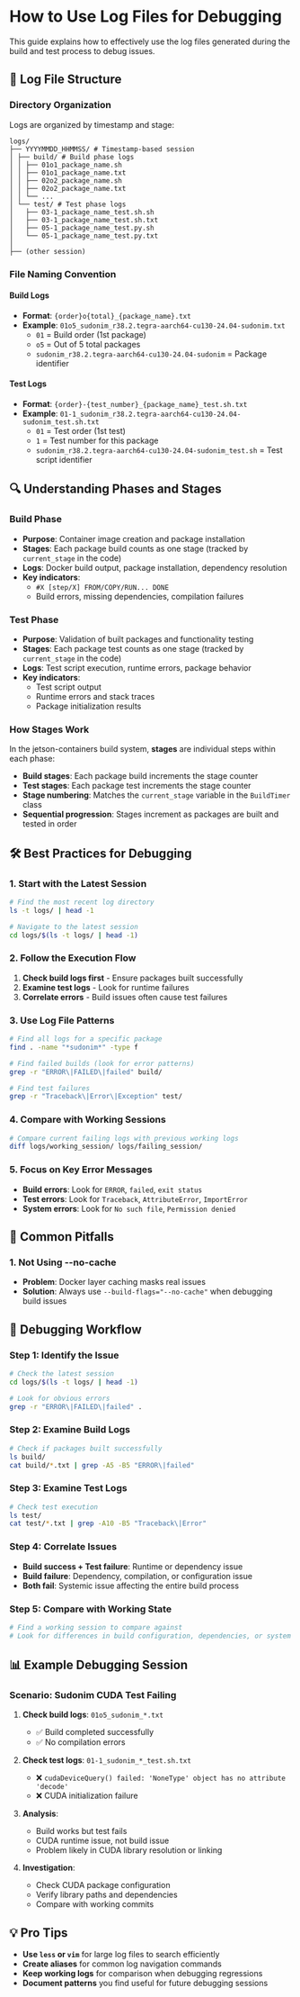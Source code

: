 # How to Use Log Files for Debugging

This guide explains how to effectively use the log files generated during the build and test process to debug issues.

## 📁 Log File Structure

### Directory Organization
Logs are organized by timestamp and stage:
```
logs/
├── YYYYMMDD_HHMMSS/ # Timestamp-based session
│ ├── build/ # Build phase logs
│ │ ├── 01o1_package_name.sh
│ │ ├── 01o1_package_name.txt
│ │ ├── 02o2_package_name.sh
│ │ ├── 02o2_package_name.txt
│ │ └── ...
│ └── test/ # Test phase logs
│   ├── 03-1_package_name_test.sh.sh
│   ├── 03-1_package_name_test.sh.txt
│   ├── 05-1_package_name_test.py.sh
│   └── 05-1_package_name_test.py.txt
│
├── (other session)
```

### File Naming Convention

#### Build Logs
- **Format**: `{order}o{total}_{package_name}.txt`
- **Example**: `01o5_sudonim_r38.2.tegra-aarch64-cu130-24.04-sudonim.txt`
  - `01` = Build order (1st package)
  - `o5` = Out of 5 total packages
  - `sudonim_r38.2.tegra-aarch64-cu130-24.04-sudonim` = Package identifier

#### Test Logs
- **Format**: `{order}-{test_number}_{package_name}_test.sh.txt`
- **Example**: `01-1_sudonim_r38.2.tegra-aarch64-cu130-24.04-sudonim_test.sh.txt`
  - `01` = Test order (1st test)
  - `1` = Test number for this package
  - `sudonim_r38.2.tegra-aarch64-cu130-24.04-sudonim_test.sh` = Test script identifier

## 🔍 Understanding Phases and Stages

### Build Phase
- **Purpose**: Container image creation and package installation
- **Stages**: Each package build counts as one stage (tracked by `current_stage` in the code)
- **Logs**: Docker build output, package installation, dependency resolution
- **Key indicators**:
  - `#X [step/X] FROM/COPY/RUN... DONE`
  - Build errors, missing dependencies, compilation failures

### Test Phase
- **Purpose**: Validation of built packages and functionality testing
- **Stages**: Each package test counts as one stage (tracked by `current_stage` in the code)
- **Logs**: Test script execution, runtime errors, package behavior
- **Key indicators**:
  - Test script output
  - Runtime errors and stack traces
  - Package initialization results

### How Stages Work
In the jetson-containers build system, **stages** are individual steps within each phase:
- **Build stages**: Each package build increments the stage counter
- **Test stages**: Each package test increments the stage counter
- **Stage numbering**: Matches the `current_stage` variable in the `BuildTimer` class
- **Sequential progression**: Stages increment as packages are built and tested in order

## 🛠️ Best Practices for Debugging

### 1. Start with the Latest Session
```bash
# Find the most recent log directory
ls -t logs/ | head -1

# Navigate to the latest session
cd logs/$(ls -t logs/ | head -1)
```

### 2. Follow the Execution Flow
1. **Check build logs first** - Ensure packages built successfully
2. **Examine test logs** - Look for runtime failures
3. **Correlate errors** - Build issues often cause test failures

### 3. Use Log File Patterns
```bash
# Find all logs for a specific package
find . -name "*sudonim*" -type f

# Find failed builds (look for error patterns)
grep -r "ERROR\|FAILED\|failed" build/

# Find test failures
grep -r "Traceback\|Error\|Exception" test/
```

### 4. Compare with Working Sessions
```bash
# Compare current failing logs with previous working logs
diff logs/working_session/ logs/failing_session/
```

### 5. Focus on Key Error Messages
- **Build errors**: Look for `ERROR`, `failed`, `exit status`
- **Test errors**: Look for `Traceback`, `AttributeError`, `ImportError`
- **System errors**: Look for `No such file`, `Permission denied`

## 🚨 Common Pitfalls

### 1. Not Using --no-cache
- **Problem**: Docker layer caching masks real issues
- **Solution**: Always use `--build-flags="--no-cache"` when debugging build issues

## 🐛 Debugging Workflow

### Step 1: Identify the Issue
```bash
# Check the latest session
cd logs/$(ls -t logs/ | head -1)

# Look for obvious errors
grep -r "ERROR\|FAILED\|failed" .
```

### Step 2: Examine Build Logs
```bash
# Check if packages built successfully
ls build/
cat build/*.txt | grep -A5 -B5 "ERROR\|failed"
```

### Step 3: Examine Test Logs
```bash
# Check test execution
ls test/
cat test/*.txt | grep -A10 -B5 "Traceback\|Error"
```

### Step 4: Correlate Issues
- **Build success + Test failure**: Runtime or dependency issue
- **Build failure**: Dependency, compilation, or configuration issue
- **Both fail**: Systemic issue affecting the entire build process

### Step 5: Compare with Working State
```bash
# Find a working session to compare against
# Look for differences in build configuration, dependencies, or system state
```

## 📊 Example Debugging Session

### Scenario: Sudonim CUDA Test Failing

1. **Check build logs**: `01o5_sudonim_*.txt`
   - ✅ Build completed successfully
   - ✅ No compilation errors

2. **Check test logs**: `01-1_sudonim_*_test.sh.txt`
   - ❌ `cudaDeviceQuery() failed: 'NoneType' object has no attribute 'decode'`
   - ❌ CUDA initialization failure

3. **Analysis**:
   - Build works but test fails
   - CUDA runtime issue, not build issue
   - Problem likely in CUDA library resolution or linking

4. **Investigation**:
   - Check CUDA package configuration
   - Verify library paths and dependencies
   - Compare with working commits

## 💡 Pro Tips

- **Use `less` or `vim`** for large log files to search efficiently
- **Create aliases** for common log navigation commands
- **Keep working logs** for comparison when debugging regressions
- **Document patterns** you find useful for future debugging sessions
